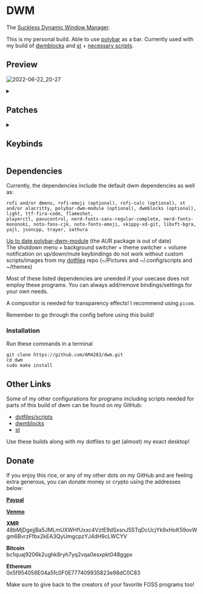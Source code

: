 # DWM
The <a href="https://dwm.suckless.org/" target="_blank">Suckless Dynamic Window Manager</a>.

This is my personal build. Able to use <a href="https://polybar.github.io/" target="_blank">polybar</a> as a bar. Currently used with my build of <a href="https://github.com/AM4283/dwmblocks" target="_blank">dwmblocks</a> and <a href="https://github.com/AM4283/st" target="_blank">st</a> + <a href="https://github.com/AM4283/dotfiles" target="_blank">necessary scripts</a>.

## Preview
![2022-06-22_20-27](https://user-images.githubusercontent.com/78922336/175182537-2c2d2b9f-638f-4059-a485-d1fe1a2edfa1.png)

<details><summary><h2>Patches</h2></summary>
<p>
This build includes the patches:

| Patch            | Functionality   |
|:-----------------|:----------------|
| actualfullscreen | **True fullscreen support** |
| alpha            | **Default bar transparency, transparent window border fix** |
| anybar (with polybar tray fix) | **Alternate bar support** |
| attach direction | **Different master/slave behavior support**  |
| autostart        | **Autostart script support** |
| bottomstack      | **Bottom stack and bottom stack horizontal layouts** |
| cfacts           | **Allows for resizing of windows vertically** |
| colorbar         | **More configurable default statusbar colors** |
| combo            | **Support for selecting multiple tags by holding down mod+tag** |
| centeredmaster   | **Centered master layout** |
| cyclelayouts     | **Cycle through layouts w/ bindings** |
| deck             | **Deck layout (monocole on stack)** |
| fibonacci        | **Fibonacci and dwindle layouts** |
| floatrules       | **Configurable rules for sizing floating windows on spawn** |
| focusadjacenttag | **Focuses or moves window to left/right tag** |
| focusmaster      | **Focus master keybindings** |
| focusonnetactive | **Makes DWM focus windows requested by NET_ACTIVE_WINDOW (allows skippy-xd to work)** |
| gridmode         | **Grid, horizontal grid, nrowgrid, gapless grid, layouts** |
| hide vacant tags | **Hide tags on default statusbar that are empty** |
| inplacerotate    | **Able to move windows only in stack or only in master** |
| ipc              | **ipc functions** |
| keychain         | **Keychord keybinding support** |
| mark-new         | **Allows for windows to be marked and switched focus with** |
| netclientliststacking | **Allows for screensharing in certain applications (zoom)** |
| pertag           | **Per tag layout support** |
| resetlayout      | **Keybinding to reset size of windows in layout** |
| resetnmaster     | **Keybinding to reset number of master windows** |
| restartsig       | **Restart dwm keybinding** |
| rotatestack      | **Rotate window through stack** |
| savefloats       | **Saves size+location of floating window when toggling back to tiling** |
| scratchpad       | **Terminal scratchpad functionality** |
| sendmon_keepfocus| **Keeps window focus when sending to other monitor** |
| statusallmons    | **Draws statusbar on all monitors** |
| steam            | **prevents client focus issues on steam/widows games** |
| sticky           | **Allows for a window to be toggled to be shown on all tags easily** |
| stickyindicator  | **Adds sticky window indicator in default statusbar** |
| shiftview        | **Switch through next/prev tags w/ binding** |
| shiftviewclients | **Switch through next/prev tags w/binding that are not vacant** |
| statuscmd        | **Clickable DWM blocks support** |
| swallow          | **Allows for windows to swallow when spawned from terminal** |
| swapfocus        | **Keybinding to swap focus to last used window** |
| swaptags         | **Keybinding to swap contents of one tag with another** |
| switchcol        | **Keybinding to switch between master/stack columns** |
| tagall           | **Keybinding to move all windows of one tag to another** |
| tagallmonitor    | **Keybinding to move all windows of one monitor to another** |
| tagothermonitor  | **Keybinding to move window to specific tag of other monitor** |
| tagswapmon       | **Keybinding to swap contents of one monitor with another** |
| vanitygaps       | **Highly configurable gaps that work on each layout** |
| viewontag        | **Switches focus to tag when moving window** | 
| warp             | **Warps cursor to center of focused window** |
| Xresources       | **Allows settings to be loaded from an Xresources file** |
</p>
</details>

<details><summary><h2>Keybinds</h2></summary>

<p>

### Program launchers
  - **Mod** Super Key
  - **Mod+Shift+Backspace** Spawn keybind reference pdf
  - **Mod+Enter** Spawn Terminal
  - **Mod+grave** Launch scratchpad
  - **Mod+Shift+b** Toggle bar
  - **Mod+Control+b** Restart polybar
  - **Mod+Shift+p** Launch trayer
  - **Mod+Shift+v** Bring up pulseaudio volume control
  - **prntscrn** Take a screenshot (flameshot app)

### Rofi/dmenu prompts
  - **Mod+d** Launch rofi
  - **Mod+p** Launch dmenu
  - **Mod+Shift+d**
    * **E** Launch config rofi prompt
    * **S** Launch search rofi prompt
    * **X** Launch kill rofi prompt
    * **N** Launch notes rofi prompt
    * **Apostrophe** Launch rofi emoji prompt
    * **B** Launch sxiv background selection prompt
    * **T** Launch rofi theme selection prompt
    * **C** Launch calculator rofi prompt

### Window Movement
  - **Mod+j/k** Focus stack up/down
  - **Mod+Shift+j/k** Move window up/down entire stack
  - **Mod+Control+j/k** Move window up/down only on master or slave stack
  - **Mod+i/o** Increase/decrease number of master windows
  - **Mod+Shift+i** Reset number of master windows
  - **Mod+u** Focus master window
  - **Mod+Shift+u** Swap window with master
  - **Mod+y** Switch focus between master column/stack column
  - **Mod+s** Switches to most recent window
  - **Mod+semicolon** Mark window to be swapped
  - **Mod+leftbracket** Swap focus to marked window
  - **Mod+Shift+leftbracket** Switch window with marked window
  - **Mod+h/l** Resize window left/right
  - **Mod+Shift+h/l** Resize window up/down
  - **Mod+Shift+o** Reset vertical window size
  - **Mod+Shift+q** Kill window

### Layouts
  - Mod+r
    * **T** master/slave layout
    * **F** floating layout
    * **M** monocle layout
    * **D** Deck layout
    * **C** centered master layout
    * **V** centered floating master layout
    * **S** Spiral/fibonacci layout
    * **A** Dwindle layout
    * **B** Bottom stack layout
    * **N** Bottom stack horizontal layout
    * **G** Grid layout
    * **H** Gapless grid layout
    * **K** Nrow grid layout
    * **L** Horizontal grid layout
    * **R** Reset placement/sizes of windows in layout
  - **Mod+f** Toggle fullscreen
  - **Mod+Space** Toggle previous layout
  - **Mod+Shift+Space** Toggle floating on window
  - **Mod+Control+comma/period** Cycle layout prev/next

### Tag Movement
  - **Mod+0** View all windows from all tags
  - **Mod+Shift+0** Make window visible on all tags
  - **Mod+Tab** Switch to previous tags
  - **Mod+Shift+Tab** Open skippy-xd
  - **Mod+Shift+s** Toggle a window to be sticky
  - **Mod+comma/period** Focus monitor prev/next
  - **Mod+Shift+comma/period** Focus tag on prev/next monitor
  - **Mod+b/n** Focus prev/next tag (ignores vacant tags)
  - **Mod+left/right arrow** Focus next/prev tag (including vacant tags)
  - **Mod+Shift+left/right arrow** Move window to left/right tags
  - **Mod+1-9** Focus tag 1-9
  - **Mod+Shift+1-9** Move window to tag 1-9
  - **Mod+Control+1-9** View different tag on current tag
  - **Mod+Shift+Control+1-9** Toggle window to be viewable on certain tag
  - **Mod+Control+Alt+1-9** Swaps contents of current tag with certain tag
  - **Mod+Shift+F1-F9** Moves all content on current tag onto certain tag
  - **Mod+Alt+comma/period** Moves all content on current monitor to other
  - **Mod+Control+comma/period** Swaps current monitor with other monitor

### Gaps
  - **Mod+Alt+u** Increase all gaps 1px
  - **Mod+Shift+Alt+u** Decrease all gaps 1px
  - **Mod+Alt+i** Increase inner gaps 1px
  - **Mod+Shift+Alt+i** Decrease inner gaps 1px
  - **Mod+Alt+o** Increase outer gaps 1px
  - **Mod+Alt+Shift+o** Decrease outer gaps 1px
  - **Mod+Alt+0** Toggle gaps
  - **Mod+Shift+Alt** Reset gaps to default
  
### Media Controls
  - **Brightness up/down** Increase/decrease backlight
  - **Audio up/down/mute** Increase/decrease/mute active speakers
  - **Mod+F1** Mute mic
  - **Mod+F2** Decease mic volume
  - **Mod+F3** Increase mic volume
  - **Mod+Home** Alternate mute mic
  - **Mod+Pgup** Alternate increase mic volume
  - **Mod+Pgdown** Alternate decrease mic volume
  - **Playpause/Previous/Next** Pause/play/skip back/skip next on current audio application
  - **Stop** Stop currently playing audio

### Quit DWM
  - **Mod+z** Rofi logout prompt
  - **Mod+Shift+z** Quit DWM
  - **Mod+Shift+Control** Restart DWM
</p>
</details>

## Dependencies

Currently, the dependencies include the default dwm dependencies as well as:
```
rofi and/or dmenu, rofi-emoji (optional), rofi-calc (optional), st and/or alacritty, polybar-dwm-module (optional), dwmblocks (optional), light, ttf-fira-code, flameshot, 
playerctl, pavucontrol, nerd-fonts-sans-regular-complete, nerd-fonts-mononoki, noto-fons-cjk, noto-fonts-emoji, skippy-xd-git, libxft-bgra, yajl, jsoncpp, trayer, zathura
```
<a href="https://github.com/dakata1337/polybar-dwm-module/" target="_blank">Up to date polybar-dwm-module</a> (the AUR package is out of date) <br>
The shutdown menu + background switcher + theme switcher + volume notification on up/down/mute keybindings do not work without custom scripts/images from my <a href="https://github.com/AM4283/dotfiles" target="_blank">dotfiles</a> repo (~/Pictures and ~/.config/scripts and ~/themes)

Most of these listed dependencies are uneeded if your usecase does not employ these programs. You can always add/remove bindings/settings for your own needs.

A compositor is needed for transparency effects! I recommend using ```picom```.

Remember to go through the config before using this build!
### Installation
Run these commands in a terminal
```
git clone https://github.com/AM4283/dwm.git
cd dwm
sudo make install
```

## Other Links
Some of my other configurations for programs including scripts needed for parts of this build of dwm can be found on my GitHub:

- <a href="https://github.com/AM4283/dotfiles" target="_blank">dotfiles/scripts</a>
- <a href="https://github.com/AM4283/dwmblocks" target="_blank">dwmblocks</a>
- <a href="https://github.com/AM4283/st" target="_blank">st</a>

Use these builds along with my dotfiles to get (almost) my exact desktop!

## Donate
If you enjoy this rice, or any of my other dots on my GitHub and are feeling extra generous, you can donate money or crypto using the addresses below:

[**Paypal**](https://www.paypal.me/bobwendy1)

[**Venmo**](https://www.venmo.com/u/Bob-Wendy-1)

**XMR**<br>
48bMjDgejjBa5JMLmUXWHfUxxc4VztE9dSxsnJ5STqDcUcjYk9xHoK59ovWgm6BvrzFfbx2kEA3QyUmgcpzYJ4dH9cLWCYV

**Bitcoin**<br>
bc1quaj9206k2ughk8ryh7yq2vqa0esxpkt048ggpx


**Ethereum**<br>
0x5f954056E04a5fc0F0E777409935823e98dC0C83

Make sure to give back to the creators of your favorite FOSS programs too!
